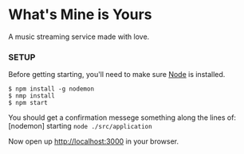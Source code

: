 # What's Mine is Yours

A music streaming service made with love. 


### SETUP

Before getting starting, you'll need to make sure [Node](https://nodejs.org/) is installed.

    $ npm install -g nodemon
    $ nmp install
    $ npm start

You should get a confirmation messege something along the lines of: [nodemon] starting `node ./src/application`

Now open up [http://localhost:3000](http://localhost:3000) in your browser.